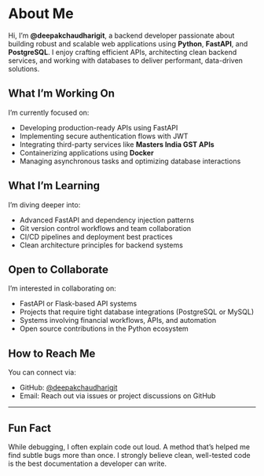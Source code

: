 # About Me

Hi, I’m **@deepakchaudharigit**, a backend developer passionate about building robust and scalable web applications using **Python**, **FastAPI**, and **PostgreSQL**. I enjoy crafting efficient APIs, architecting clean backend services, and working with databases to deliver performant, data-driven solutions.

## What I’m Working On

I’m currently focused on:

- Developing production-ready APIs using FastAPI  
- Implementing secure authentication flows with JWT  
- Integrating third-party services like **Masters India GST APIs**  
- Containerizing applications using **Docker**  
- Managing asynchronous tasks and optimizing database interactions  

## What I’m Learning

I’m diving deeper into:

- Advanced FastAPI and dependency injection patterns  
- Git version control workflows and team collaboration  
- CI/CD pipelines and deployment best practices  
- Clean architecture principles for backend systems  

## Open to Collaborate

I’m interested in collaborating on:

- FastAPI or Flask-based API systems  
- Projects that require tight database integrations (PostgreSQL or MySQL)  
- Systems involving financial workflows, APIs, and automation  
- Open source contributions in the Python ecosystem  

## How to Reach Me

You can connect via:

- GitHub: [@deepakchaudharigit](https://github.com/deepakchaudharigit)  
- Email: Reach out via issues or project discussions on GitHub  

---

## Fun Fact

While debugging, I often explain code out loud. A method that’s helped me find subtle bugs more than once. I strongly believe clean, well-tested code is the best documentation a developer can write.

